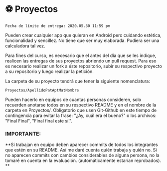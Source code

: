 # ⚽️ Proyectos 

```
Fecha de límite de entrega: 2020.05.30 11:59 pm
```

Pueden crear cualquier app que quieran en Android pero cuidando estética, funcionalidad y sencillez. No tiene que ser muy elaborada. Pudiera ser una calculadora tal vez.

Para fines del curso, es necesario que el antes del día que se les indique, realicen las entregas de sus proyectos abriendo un pull request. Para eso es necesario realizar un fork a éste repositorio, subir su respectivo proyecto a su repositorio y luego realizar la petición. 

La carpeta de su proyecto tendrá que tener la siguiente nomenclatura:

```
Proyectos/ApellidoPatAptMatNombre
```

Pueden hacerlo en equipos de cuantas personas consideren, solo recuerden anotarse todos en su respectivo README y en el nombre de la carpeta en Proyectos/. Obligatorio que usen Git-Github en este tiempo de contingencia para evitar la frase: "¿Ay, cuál era el bueno?" o los archivos: "Final Final", "Final final este sí.".

### IMPORTANTE:

**Si trabajan en equipo deben aparecer commits de todos los integrantes que estén en su README. Así me daré cuenta quién trabaja y quién no. Si no aparecen commits con cambios considerables de alguna persona, no la tomaré en cuenta en la evaluación. (automáticamente estarían reprobados). **

